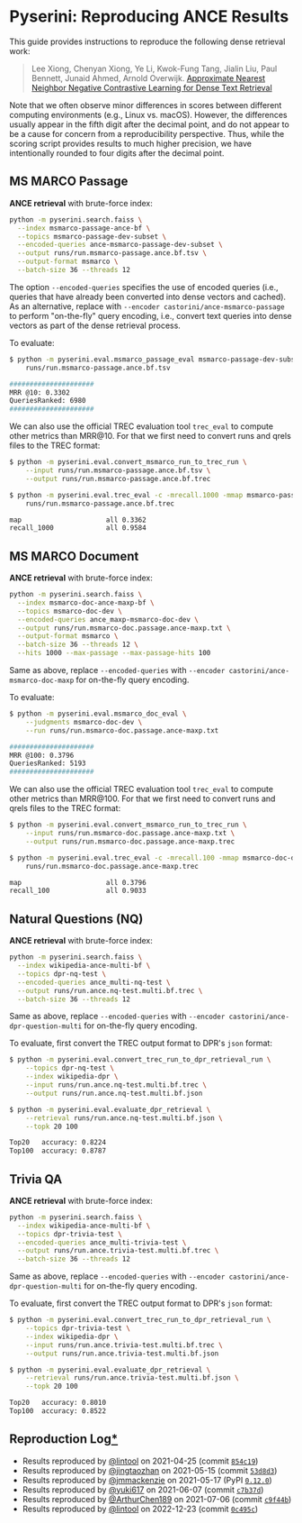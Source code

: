 # Pyserini: Reproducing ANCE Results

This guide provides instructions to reproduce the following dense retrieval work:

> Lee Xiong, Chenyan Xiong, Ye Li, Kwok-Fung Tang, Jialin Liu, Paul Bennett, Junaid Ahmed, Arnold Overwijk. [Approximate Nearest Neighbor Negative Contrastive Learning for Dense Text Retrieval](https://arxiv.org/pdf/2007.00808.pdf)

Note that we often observe minor differences in scores between different computing environments (e.g., Linux vs. macOS).
However, the differences usually appear in the fifth digit after the decimal point, and do not appear to be a cause for concern from a reproducibility perspective.
Thus, while the scoring script provides results to much higher precision, we have intentionally rounded to four digits after the decimal point.

## MS MARCO Passage

**ANCE retrieval** with brute-force index:

```bash
python -m pyserini.search.faiss \
  --index msmarco-passage-ance-bf \
  --topics msmarco-passage-dev-subset \
  --encoded-queries ance-msmarco-passage-dev-subset \
  --output runs/run.msmarco-passage.ance.bf.tsv \
  --output-format msmarco \
  --batch-size 36 --threads 12
```

The option `--encoded-queries` specifies the use of encoded queries (i.e., queries that have already been converted into dense vectors and cached).
As an alternative, replace with `--encoder castorini/ance-msmarco-passage` to perform "on-the-fly" query encoding, i.e., convert text queries into dense vectors as part of the dense retrieval process.

To evaluate:

```bash
$ python -m pyserini.eval.msmarco_passage_eval msmarco-passage-dev-subset \
    runs/run.msmarco-passage.ance.bf.tsv

#####################
MRR @10: 0.3302
QueriesRanked: 6980
#####################
```

We can also use the official TREC evaluation tool `trec_eval` to compute other metrics than MRR@10. 
For that we first need to convert runs and qrels files to the TREC format:

```bash
$ python -m pyserini.eval.convert_msmarco_run_to_trec_run \
    --input runs/run.msmarco-passage.ance.bf.tsv \
    --output runs/run.msmarco-passage.ance.bf.trec

$ python -m pyserini.eval.trec_eval -c -mrecall.1000 -mmap msmarco-passage-dev-subset \
    runs/run.msmarco-passage.ance.bf.trec

map                   	all	0.3362
recall_1000           	all	0.9584
```

## MS MARCO Document

**ANCE retrieval** with brute-force index:

```bash
python -m pyserini.search.faiss \
  --index msmarco-doc-ance-maxp-bf \
  --topics msmarco-doc-dev \
  --encoded-queries ance_maxp-msmarco-doc-dev \
  --output runs/run.msmarco-doc.passage.ance-maxp.txt \
  --output-format msmarco \
  --batch-size 36 --threads 12 \
  --hits 1000 --max-passage --max-passage-hits 100
```

Same as above, replace `--encoded-queries` with `--encoder castorini/ance-msmarco-doc-maxp` for on-the-fly query encoding.

To evaluate:

```bash
$ python -m pyserini.eval.msmarco_doc_eval \
    --judgments msmarco-doc-dev \
    --run runs/run.msmarco-doc.passage.ance-maxp.txt

#####################
MRR @100: 0.3796
QueriesRanked: 5193
#####################
```

We can also use the official TREC evaluation tool `trec_eval` to compute other metrics than MRR@100. 
For that we first need to convert runs and qrels files to the TREC format:

```bash
$ python -m pyserini.eval.convert_msmarco_run_to_trec_run \
    --input runs/run.msmarco-doc.passage.ance-maxp.txt \
    --output runs/run.msmarco-doc.passage.ance-maxp.trec

$ python -m pyserini.eval.trec_eval -c -mrecall.100 -mmap msmarco-doc-dev \
    runs/run.msmarco-doc.passage.ance-maxp.trec

map                   	all	0.3796
recall_100            	all	0.9033
```

## Natural Questions (NQ)

**ANCE retrieval** with brute-force index:

```bash
python -m pyserini.search.faiss \
  --index wikipedia-ance-multi-bf \
  --topics dpr-nq-test \
  --encoded-queries ance_multi-nq-test \
  --output runs/run.ance.nq-test.multi.bf.trec \
  --batch-size 36 --threads 12
```

Same as above, replace `--encoded-queries` with `--encoder castorini/ance-dpr-question-multi` for on-the-fly query encoding.

To evaluate, first convert the TREC output format to DPR's `json` format:

```bash
$ python -m pyserini.eval.convert_trec_run_to_dpr_retrieval_run \
    --topics dpr-nq-test \
    --index wikipedia-dpr \
    --input runs/run.ance.nq-test.multi.bf.trec \
    --output runs/run.ance.nq-test.multi.bf.json

$ python -m pyserini.eval.evaluate_dpr_retrieval \
    --retrieval runs/run.ance.nq-test.multi.bf.json \
    --topk 20 100

Top20	accuracy: 0.8224
Top100	accuracy: 0.8787
```

## Trivia QA

**ANCE retrieval** with brute-force index:

```bash
python -m pyserini.search.faiss \
  --index wikipedia-ance-multi-bf \
  --topics dpr-trivia-test \
  --encoded-queries ance_multi-trivia-test \
  --output runs/run.ance.trivia-test.multi.bf.trec \
  --batch-size 36 --threads 12
```

Same as above, replace `--encoded-queries` with `--encoder castorini/ance-dpr-question-multi` for on-the-fly query encoding.

To evaluate, first convert the TREC output format to DPR's `json` format:

```bash
$ python -m pyserini.eval.convert_trec_run_to_dpr_retrieval_run \
    --topics dpr-trivia-test \
    --index wikipedia-dpr \
    --input runs/run.ance.trivia-test.multi.bf.trec \
    --output runs/run.ance.trivia-test.multi.bf.json

$ python -m pyserini.eval.evaluate_dpr_retrieval \
    --retrieval runs/run.ance.trivia-test.multi.bf.json \
    --topk 20 100

Top20	accuracy: 0.8010
Top100	accuracy: 0.8522
```

## Reproduction Log[*](reproducibility.md)

+ Results reproduced by [@lintool](https://github.com/lintool) on 2021-04-25 (commit [`854c19`](https://github.com/castorini/pyserini/commit/854c1930ba00819245c0a9fbcf2090ce14db4db0))
+ Results reproduced by [@jingtaozhan](https://github.com/jingtaozhan) on 2021-05-15 (commit [`53d8d3`](https://github.com/castorini/pyserini/commit/53d8d3cbb78c88a23ce132a42b0396caad7d2e0f))
+ Results reproduced by [@jmmackenzie](https://github.com/jmmackenzie) on 2021-05-17 (PyPI [`0.12.0`](https://pypi.org/project/pyserini/0.12.0/))
+ Results reproduced by [@yuki617](https://github.com/yuki617) on 2021-06-07 (commit [`c7b37d`](https://github.com/castorini/pyserini/commit/c7b37d6073cda62685f64d6d0b99dc46f0718346))
+ Results reproduced by [@ArthurChen189](https://github.com/ArthurChen189) on 2021-07-06 (commit [`c9f44b`](https://github.com/castorini/pyserini/commit/c9f44b2a24103fff4887cade831f9b7c2472b190))
+ Results reproduced by [@lintool](https://github.com/lintool) on 2022-12-23 (commit [`0c495c`](https://github.com/castorini/pyserini/commit/0c495cf2999dda980eb1f85efa30a4323cef5855))
